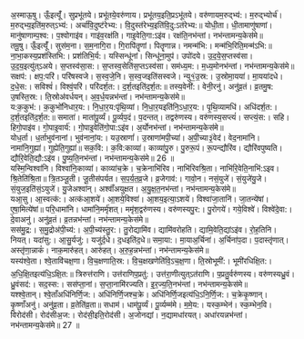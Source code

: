 

  
अ॒स्माऊ॒षु। ऊँ॒इत्यूँ॑। सुप्रभू॑तये। प्रभू॑तये॒वरु॑णाय। प्रभू॑तय॒इति॒प्रऽभू॑तये। वरु॑णायम॒रुद्भ्य॑:। म॒रुद्भ्योर्च॑। म॒रुद्भ्य॒इति॑म॒रुत्ऽभ्य॑:। अर्चा॑वि॒दुष्ट॑रेभ्य:। वि॒दुस्त॑रेभ्य॒इति॑वि॒दु:ऽत॑रेभ्य:॥ योधी॒ता। धी॒तामाणु॑षाणां। मानु॑षाणाम्प॒श्व:। प॒श्वोगाइ॑व। गाइ॑व॒रक्ष॑ति। गाइ॒वेति॒गा:ऽइ॑व। रक्ष॑ति॒नभ॑न्तां। नभ॑न्तामन्य॒केस॑मे॥  
तमू॒षु। ऊँ॒इत्यूँ॑। सुस॑म॒ना। स॒म॒नागि॒रा। गि॒रापि॑तॄणां। पितॄणान्न। नमन्म॑भि:। मन्म॑भि॒रिति॒मन्म॑ऽभि:॥ ना॒भा॒कस्य॒प्रश॑स्तिभि:। प्रश॑तिभि॒र्य:। यस्सिन्धू॑नां। सिन्धू॑ना॒मुप॑। उपो॑दये। उ॒द॒ये॒स॒प्तस्व॑सा। उ॒द॒य॒इत्यु॑त्ऽअये। स॒प्तस्व॑सा॒स:। स॒प्तस्व॒सेति॑स॒प्तऽस्व॑सा। सम॑ध्य॒म:। म॒ध्य॒मोनभ॑न्तां। नभ॑न्तामन्य॒केस॑मे॥  
सक्षप॑:। क्षप॒:परि॑। परि॑षस्वजे। स॒स्व॒जे॒नि। स॒स्व॒जइति॑सस्वजे। न्यु१॒॑उ॒स्र:। उ॒स्रोमा॒यया॑। मा॒यया॑दधे। द॒धे॒स:। सविश्वं॑। विश्वं॒परि॑। परि॑दर्श॒त:। द॒र्श॒तइति॑द॒र्श॒त:॥ तस्य॒वेनी॑:। वेनी॒रनु॑। अनु॑व्र॒तं। व्र॒तमु॒ष: उ॒षस्ति॒स्र:। ति॒स्रोअ॑वर्धयन्। अ॒व॒र्ध॒यन्नभ॑न्तां। नभ॑न्तामन्य॒केस॑मे॥  
य:क॒कुभ॑:। क॒कुभो॑निधार॒य:। नि॒धा॒र॒य:पृ॑थि॒व्यां। नि॒धा॒र॒यइति॑नि॒ऽधा॒र॒य:। पृ॒थि॒व्यामधि॑। अधि॑दर्श॒त:। द॒र्श॒तइति॑द॒र्श॒त:॥ समाता॑। माता॑पू॒र्व्यं। पू॒र्व्यप॒दं। प॒दन्तत्। तद्वरु॑णस्य। वरु॑णस्य॒सप्त्यं॑। सप्त्यं॒स:। सहि। हिगो॒पाइ॑व। गो॒पाइ॒वार्य॑:। गो॒पाइ॒वेति॑गो॒पा:ऽइ॑व। अ॒र्योनभ॑न्तां। नभ॑न्तामन्य॒केस॑मे॥  
योध॒र्ता। ध॒र्ताभुव॑नानां। भुव॑नानां॒य:। यउ॒स्राणां॑। उ॒स्राणा॑मपी॒च्या॑। अ॒पी॒च्या३॒॑वेद॑। वेद॒नामा॑नि। नामा॑नि॒गुह्या॑। गुह्येति॒गुह्या॑॥ सक॒वि:। क॒वि:काव्या॑। काव्या॑पु॒रु। पु॒रुरू॒पं। रू॒पन्द्यौरि॑व। द्यौरि॑वपुष्यति। द्यौरि॒वेति॒द्यौ:ऽइ॑व। पु॒ष्य॒ति॒नभ॑न्तां। नभ॑न्तामन्य॒केस॑मे॥ 26 ॥  
यस्मि॒न्विश्वा॑नि। विश्वा॑नि॒काव्या॑। काव्या॑च॒क्रे। च॒क्रेनाभि॑रिव। नाभि॑रिवश्रि॒ता। नाभि॑रि॒वेति॒नाभि॑:ऽइव। श्रि॒तेति॑श्रि॒ता॥ त्रि॒तञ्जू॒ती। जू॒तीस॑पर्यत। स॒प॒र्य॒त॒व्र॒जे। व्र॒जेगाव॑:। गावो॒न। नसं॒युजे॑। सं॒युजे॑यु॒जे। सं॒युज॒इति॑सं॒ऽयुजे॑। यु॒जेअश्वा॑न्। अश्वाँ॑अयुक्षत। अ॒यु॒क्ष॒त॒नभ॑न्तां। नभ॑न्तामन्य॒केस॑मे॥  
यआ॒सु। आ॒स्वत्क॑:। अत्क॑आ॒शये॑। आ॒शये॒विश्वा॑। आ॒शय॒इत्या॒ऽशये॑। विश्वा॑जा॒तानि॑। जा॒तन्ये॑षां। ए॒षा॒मित्ये॑षां॥ परि॒धामा॑नि। धामा॑नि॒मर्मृ॑शत्। ममृ॑श॒द्वरु॑णस्य। वरु॑णस्यपु॒र:। पु॒रोगये॑। गये॒विश्वे॑। विश्वे॑दे॒वा:। दे॒वाअनु॑। अनु॑व्र॒तं। व्र॒तन्नभ॑न्तां। नभ॑न्तामन्य॒केस॑मे॥  
सस॑मु॒द्र:। स॒मु॒द्रोअ॑पी॒च्य॑:। अ॒पी॒च्य॑स्तु॒र:। तु॒रोद्यामि॑व। द्यामि॑वरोहति। द्यामि॒वेति॒द्यांऽइ॑व। रो॒ह॒तिनि। नियत्। यदा॑सु:। आ॒सु॒र्यजु॑:। यजु॑र्द॒धे। द॒धइति॑द॒धे॥ समा॒या:। मा॒याअ॒र्चिना॑। अ॒र्चिना॑प॒दा। प॒दास्तृ॑णात्। अस्तृ॑णा॒न्नाकं॑। नाक॒मारु॑हत्। आरु॑हत्। अ॒रु॒ह॒न्नभ॑न्तां। नभ॑न्तामन्य॒केस॑मे॥  
यस्य॑श्वे॒ता। श्वे॒तावि॑चक्ष॒णा। वि॒च॒क्षणाति॒स्र:। वि॒च॒क्षखणेति॑वि॒ऽच॒क्ष॒णा। ति॒स्रोभूमी॑:। भूमी॑रधिक्षि॒त:। अ॒धि॒क्षि॒तइत्य॑धि॒ऽक्षि॒त:॥ त्रिरुत्त॑राणि। उत्त॑राणिप॒प्रतु॑:। उत्त॑रा॒णीत्युत्ऽत॑राणि। प॒प्रतु॒र्वरु॑णस्य। वरु॑णस्यध्रु॒वं। ध्रु॒वंसद॑:। सद॒स्स:। सस॑प्ता॒नां। स॒प्ता॒नामि॑रज्यति। इ॒र॒ज्य॒ति॒नभ॑न्तां। नभ॑न्तामन्य॒केस॑मे॥  
यश्श्वे॒तान्। श्वे॒ताँअधि॑निर्णि॒ज:। अधि॑निर्णि॒जश्च॒क्रे। अधि॑निर्णि॒जइत्य॑धि॒ऽनि॒र्णि॒ज:। च॒क्रेकृ॒ष्णान्। कृ॒ष्णाँअनु॑। अनु॑व्र॒ता। व्र॒तेति॑व्र॒ता॥ सधाम॑। धाम॑पू॒र्व्यं। पू॒र्व्यम्म॑मे। म॒मे॒य:। यस्क॒म्भेन॑। स्क॒म्भेन॒वि। विरोद॑सी। रोद॑सीअ॒ज:। रोद॑सी॒इति॒रोद॑सी। अ॒जोनद्यां। न॒द्यामधा॑रयत्। अधा॑रयन्नभ॑न्तां। नभ॑न्तामन्य॒केस॑मे॥ 27 ॥  
